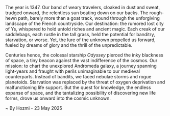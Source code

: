 
The year is 1347.  Our band of weary travelers, cloaked in dust and sweat, trudged onward, the relentless sun beating down on our backs.  The rough-hewn path, barely more than a goat track, wound through the unforgiving landscape of the French countryside.  Our destination:  the rumored lost city of Ys, whispered to hold untold riches and ancient magic.  Each creak of our saddlebags, each rustle in the tall grass, held the potential for banditry, starvation, or worse. Yet, the lure of the unknown propelled us forward, fueled by dreams of glory and the thrill of the unpredictable.

Centuries hence, the colossal starship *Odyssey* pierced the inky blackness of space, a tiny beacon against the vast indifference of the cosmos.  Our mission: to chart the unexplored Andromeda galaxy, a journey spanning light-years and fraught with perils unimaginable to our medieval counterparts.  Instead of bandits, we faced nebulae storms and rogue planetoids.  Starvation was replaced by the threat of oxygen deprivation and malfunctioning life support. But the quest for knowledge, the endless expanse of space, and the tantalizing possibility of discovering new life forms, drove us onward into the cosmic unknown.

~ By Hozmi - 23 May 2025
